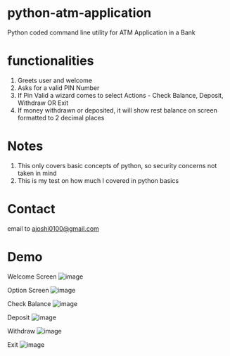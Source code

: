 # python-atm-application
Python coded command line utility for ATM Application in a Bank

# functionalities
1. Greets user and welcome
2. Asks for a valid PIN Number
3. If Pin Valid a wizard comes to select Actions - Check Balance, Deposit, Withdraw OR Exit
4. If money withdrawn or deposited, it will show rest balance on screen formatted to 2 decimal places

# Notes
1. This only covers basic concepts of python, so security concerns not taken in mind
2. This is my test on how much I covered in python basics

# Contact
email to ajoshi0100@gmail.com


# Demo
Welcome Screen
![image](https://github.com/user-attachments/assets/bd03bfe7-b59f-487e-bf3a-3004a8cc382c)

Option Screen
![image](https://github.com/user-attachments/assets/fa0d7527-9cce-4565-aeaf-d8a7bc4a4a73)

Check Balance
![image](https://github.com/user-attachments/assets/2a1375ee-9e57-4e66-96d8-02edd2a2daea)

Deposit
![image](https://github.com/user-attachments/assets/ef44fdba-37f6-4735-ba23-f30c96006244)

Withdraw
![image](https://github.com/user-attachments/assets/d56acaf2-289f-44a6-9048-551d902ee586)

Exit
![image](https://github.com/user-attachments/assets/b973d089-a50b-46d4-8df6-2cb681bfd201)



